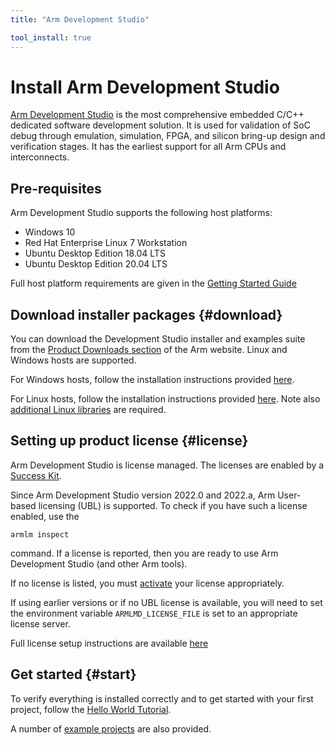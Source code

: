 ```yaml
---
title: "Arm Development Studio"

tool_install: true
---
```


# Install Arm Development Studio

[Arm Development Studio](https://developer.arm.com/Tools%20and%20Software/Arm%20Development%20Studio) is the most comprehensive embedded C/C++ dedicated software development solution. It is used for validation of SoC debug through emulation, simulation, FPGA, and silicon bring-up design and verification stages. It has the earliest support for all Arm CPUs and interconnects.

## Pre-requisites

Arm Development Studio supports the following host platforms:

  * Windows 10
  * Red Hat Enterprise Linux 7 Workstation
  * Ubuntu Desktop Edition 18.04 LTS
  * Ubuntu Desktop Edition 20.04 LTS

Full host platform requirements are given in the [Getting Started Guide](https://developer.arm.com/documentation/101469/2022-0/Installing-and-configuring-Arm-Development-Studio/Hardware-and-host-platform-requirements)

## Download installer packages {#download}

You can download the Development Studio installer and examples suite from the [Product Downloads section]((https://developer.arm.com/downloads/-/arm-development-studio-downloads)) of the Arm website. Linux and Windows hosts are supported.

For Windows hosts, follow the installation instructions provided [here](https://developer.arm.com/documentation/101469/latest/Installing-and-configuring-Arm-Development-Studio/Installing-on-Windows).

For Linux hosts, follow the installation instructions provided [here](https://developer.arm.com/documentation/101469/latest/Installing-and-configuring-Arm-Development-Studio/Installing-on-Linux). Note also [additional Linux libraries](https://developer.arm.com/documentation/101469/latest/Installing-and-configuring-Arm-Development-Studio/Additional-Linux-libraries) are required.


## Setting up product license {#license}

Arm Development Studio is license managed. The licenses are enabled by a [Success Kit](https://www.arm.com/products/development-tools/success-kits).

Since Arm Development Studio version 2022.0 and 2022.a, Arm User-based licensing (UBL) is supported. To check if you have such a license enabled, use the
```console
armlm inspect
```
command. If a license is reported, then you are ready to use Arm Development Studio (and other Arm tools).

If no license is listed, you must [activate](https://developer.arm.com/documentation/102516/latest/Using-user-based-licensing) your license appropriately.

If using earlier versions or if no UBL license is available, you will need to set the environment variable `ARMLMD_LICENSE_FILE` is set to an appropriate license server.

Full license setup instructions are available [here](https://developer.arm.com/documentation/101469/latest/Installing-and-configuring-Arm-Development-Studio/Licensing-Arm-Development-Studio)

## Get started {#start}

To verify everything is installed correctly and to get started with your first project, follow the [Hello World Tutorial](https://developer.arm.com/documentation/101469/latest/Tutorials/Tutorial--Hello-World).

A number of [example projects](https://developer.arm.com/documentation/101469/latest/Projects-and-examples-in-Arm-Development-Studio/Examples-provided-with-Arm-Development-Studio) are also provided.

